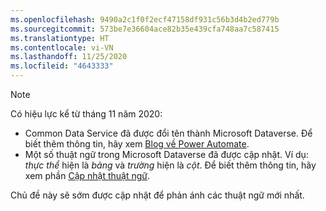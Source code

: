 ```yaml
---
ms.openlocfilehash: 9490a2c1f0f2ecf47158df931c56b3d4b2ed779b
ms.sourcegitcommit: 573be7e36604ace82b35e439cfa748aa7c587415
ms.translationtype: HT
ms.contentlocale: vi-VN
ms.lasthandoff: 11/25/2020
ms.locfileid: "4643333"
---
```

> [!NOTE]
> Có hiệu lực kể từ tháng 11 năm 2020:
>
> - Common Data Service đã được đổi tên thành Microsoft Dataverse. Để biết thêm thông tin, hãy xem [Blog về Power Automate](https://aka.ms/PAuAppBlog).
> - Một số thuật ngữ trong Microsoft Dataverse đã được cập nhật. Ví dụ: *thực thể* hiện là *bảng* và *trường* hiện là *cột*. Để biết thêm thông tin, hãy xem phần [Cập nhật thuật ngữ](https://go.microsoft.com/fwlink/?linkid=2147247).
>
> Chủ đề này sẽ sớm được cập nhật để phản ánh các thuật ngữ mới nhất.
